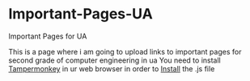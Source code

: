 # Important-Pages-UA
Important Pages for UA

This is a page where i am going to upload links to important pages for second grade of computer engineering in ua
You need to install [Tampermonkey](https://www.tampermonkey.net/) in ur web browser in order to [Install](https://github.com/samuel2793/Important-Pages-UA/releases) the .js file
